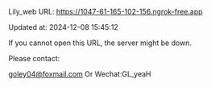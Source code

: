 Lily_web URL: https://1047-61-165-102-156.ngrok-free.app

Updated at: 2024-12-08 15:45:12

If you cannot open this URL, the server might be down.

Please contact: 

goley04@foxmail.com Or Wechat:GL_yeaH